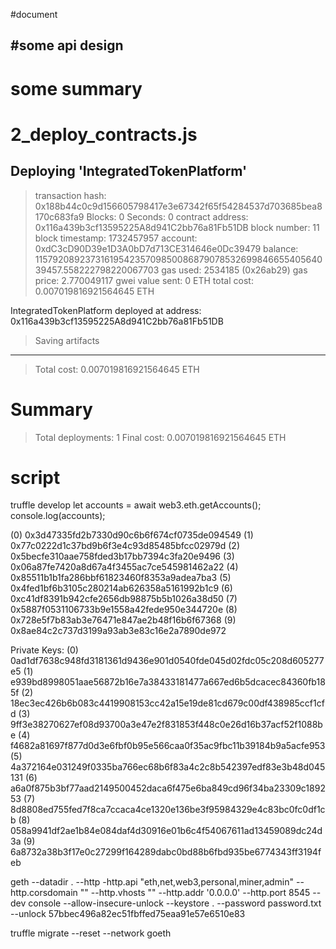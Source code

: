 #document

#some api design
- 
# some summary
2_deploy_contracts.js
=====================

   Deploying 'IntegratedTokenPlatform'
   -----------------------------------
   > transaction hash:    0x188b44c0c9d156605798417e3e67342f65f54284537d703685bea8170c683fa9
   > Blocks: 0            Seconds: 0
   > contract address:    0x116a439b3cf13595225A8d941C2bb76a81Fb51DB
   > block number:        11
   > block timestamp:     1732457957
   > account:             0xdC3cD90D39e1D3A0bD7d713CE314646e0Dc39479
   > balance:             115792089237316195423570985008687907853269984665540564039457.558222798220067703
   > gas used:            2534185 (0x26ab29)
   > gas price:           2.770049117 gwei
   > value sent:          0 ETH
   > total cost:          0.007019816921564645 ETH

IntegratedTokenPlatform deployed at address: 0x116a439b3cf13595225A8d941C2bb76a81Fb51DB
   > Saving artifacts
   -------------------------------------
   > Total cost:     0.007019816921564645 ETH

Summary
=======
> Total deployments:   1
> Final cost:          0.007019816921564645 ETH

# script
   truffle develop
   let accounts = await web3.eth.getAccounts();
   console.log(accounts);

(0) 0x3d47335fd2b7330d90c6b6f674cf0735de094549
(1) 0x77c0222d1c37bd9b6f3e4c93d85485bfcc02979d
(2) 0x5becfe310aae758fded3b17bb7394c3fa20e9496
(3) 0x06a87fe7420a8d67a4f3455ac7ce545981462a22
(4) 0x85511b1b1fa286bbf61823460f8353a9adea7ba3
(5) 0x4fed1bf6b3105c280214ab626358a5161992b1c9
(6) 0xc41df8391b942cfe2656db98875b5b1026a38d50
(7) 0x5887f0531106733b9e1558a42fede950e344720e
(8) 0x728e5f7b83ab3e76471e847ae2b48f16b6f67368
(9) 0x8ae84c2c737d3199a93ab3e83c16e2a7890de972

Private Keys:
(0) 0ad1df7638c948fd3181361d9436e901d0540fde045d02fdc05c208d605277e5
(1) e939bd8998051aae56872b16e7a38433181477a667ed6b5dcacec84360fb185f
(2) 18ec3ec426b6b083c4419908153cc42a15e19de81cd679c00df438985ccf1cfd
(3) 9ff3e38270627ef08d93700a3e47e2f831853f448c0e26d16b37acf52f1088be
(4) f4682a81697f877d0d3e6fbf0b95e566caa0f35ac9fbc11b39184b9a5acfe953
(5) 4a372164e031249f0335ba766ec68b6f83a4c2c8b542397edf83e3b48d045131
(6) a6a0f875b3bf77aad2149500452daca6f475e6ba849cd96f34ba23309c189253
(7) 8d8808ed755fed7f8ca7ccaca4ce1320e136be3f95984329e4c83bc0fc0df1cb
(8) 058a9941df2ae1b84e084daf4d30916e01b6c4f54067611ad13459089dc24d3a
(9) 6a8732a38b3f17e0c27299f164289dabc0bd88b6fbd935be6774343ff3194feb




geth --datadir . --http -http.api "eth,net,web3,personal,miner,admin" --http.corsdomain "" --http.vhosts "" --http.addr '0.0.0.0' --http.port 8545 --dev console --allow-insecure-unlock --keystore . --password password.txt --unlock 57bbec496a82ec51fbffed75eaa91e57e6510e83

truffle migrate --reset --network goeth